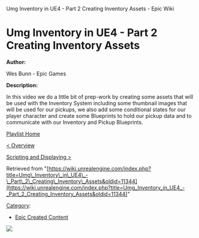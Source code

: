Umg Inventory in UE4 - Part 2 Creating Inventory Assets - Epic Wiki                    

Umg Inventory in UE4 - Part 2 Creating Inventory Assets
=======================================================

  

**Author:**

Wes Bunn - Epic Games

**Description:**

In this video we do a little bit of prep-work by creating some assets that will be used with the Inventory System including some thumbnail images that will be used for our pickups, we also add some conditional states for our player character and create some Blueprints to hold our pickup data and to communicate with our Inventory and Pickup Blueprints.

  

[Playlist Home](/Category:Epic_Video_Playlists "Category:Epic Video Playlists")

[< Overview](/Umg_Inventory_in_UE4_-_Part_1_Overview "Umg Inventory in UE4 - Part 1 Overview")

[Scripting and Displaying >](/Umg_Inventory_in_UE4_-_Part_3_Scripting_and_Displaying_Player_Condition "Umg Inventory in UE4 - Part 3 Scripting and Displaying Player Condition")

Retrieved from "[https://wiki.unrealengine.com/index.php?title=Umg\_Inventory\_in\_UE4\_-\_Part\_2\_Creating\_Inventory\_Assets&oldid=11344](https://wiki.unrealengine.com/index.php?title=Umg_Inventory_in_UE4_-_Part_2_Creating_Inventory_Assets&oldid=11344)"

[Category](/Special:Categories "Special:Categories"):

*   [Epic Created Content](/Category:Epic_Created_Content "Category:Epic Created Content")

  ![](https://tracking.unrealengine.com/track.png)